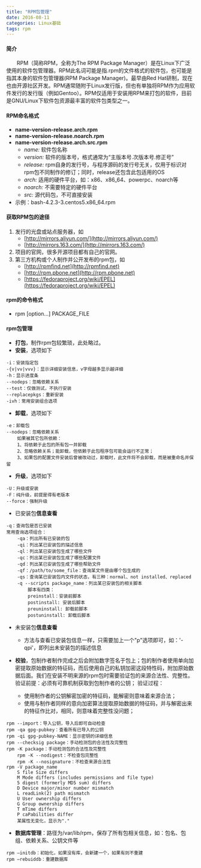 ```yaml
---
title: "RPM包管理"
date: 2016-08-11
categories: Linux基础
tags: rpm
---
```

#### 简介
&emsp;&emsp;RPM（简称RPM，全称为The RPM Package Manager）是在Linux下广泛使用的软件包管理器。RPM此名词可能是指.rpm的文件格式的软件包，也可能是指其本身的软件包管理器(RPM Package Manager)。最早由Red Hat研制，现在也由开源社区开发。RPM通常随附于Linux发行版，但也有单独将RPM作为应用软件发行的发行版（例如Gentoo）。RPM仅适用于安装用RPM来打包的软件，目前是GNU/Linux下软件包资源最丰富的软件包类型之一。
#### RPM命名格式
-  **name-version-release.arch.rpm**
-  **name-version-release.noarch.rpm**
-  **name-version-release.arch.src.rpm**
	- *name:* 软件包名称
	- *version:* 软件的版本号，格式通常为“主版本号.次版本号.修正号”
	- *release:* rpm自身的发行号，与程序源码的发行号无关，仅用于标识对rpm包不同制作的修订；同时，release还包含此包适用的OS
	- *arch:* 适用的硬件平台，如：x86、x86_64、powerpc、noarch等
	- *noarch:* 不需要特定的硬件平台
	- *src:* 源代码包，不可直接安装
- 示例：bash-4.2.3-3.centos5.x86_64.rpm

#### 获取RPM包的途径
1. 发行的光盘或站点服务器，如
	- [http://mirrors.aliyun.com/](http://mirrors.aliyun.com/)
	- [http://mirrors.163.com/](http://mirrors.163.com/)
2. 项目的官网，很多开源项目都有自己的官网。
3. 第三方机构或个人制作并公开发布的rpm包，如
	- [http://rpmfind.net](http://rpmfind.net)
	- [http://rpm.pbone.net](http://rpm.pbone.net)
	- [https://fedoraproject.org/wiki/EPEL](https://fedoraproject.org/wiki/EPEL)

#### rpm的命令格式
- rpm [option…] PACKAGE_FILE

#### rpm包管理
- **打包**，制作rpm包较繁琐，此处略过。
- **安装**，选项如下
```
-i：安装指定包
-{v|vv|vvv}：显示详细安装信息，v字母越多显示越详细
-h：显示进度条
--nodeps：忽略依赖关系
--test：仅做测试，不执行安装
--replacepkgs：重新安装
-ivh：常用安装组合选项
```
- **卸载**，选项如下
```
-e：卸载包
--nodeps：忽略依赖关系
    如果被其它包所依赖：
    1、将依赖于此包的所有包一并卸载
    2、忽略依赖关系；能卸载，但依赖于此包程序包可能会运行不正常；
    3、如果包的配置文件安装后曾被改动过，卸载时，此文件将不会卸载，而是被重命名并保留
```

- **升级**，选项如下
```
-U：升级或安装
-F：纯升级，前提是得有老版本
--force：强制升级
```
- 已安装包**信息查看**
```
-q：查询包是否已安装
常用查询选项组合：
	-qa：列出所有已安装的包
	-qi：列出某已安装包的描述信息
	-ql：列出某已安装包生成了哪些文件
	-qc：列出某已安装包生成了哪些配置文件
	-qd：列出某已安装包生成了哪些帮助文件
	-qf：/path/to/some_file：查询某文件是由哪个包生成的
	-qs：查询某已安装包内文件的状态，有三种：normal、not installed、replaced
	-q --scripts package_name：列出某已安装包的相关脚本
		脚本有四类：
		preinstall：安装前脚本
		postinstall: 安装后脚本
		preuninstall: 卸载前脚本
		postuninstall: 卸载后脚本
```
- 未安装包**信息查看**
	- 方法与查看已安装包信息一样，只需要加上一个"p"选项即可，如：'-qpi'，即列出未安装包的描述信息

- **校验**，包制作者制作完成之后会附加数字签名于包上；包的制作者使用单向加密提取原始数据的特征码，而后使用自己的私钥加密这段特性码，附加原始数据后面。我们在安装不明来源的rpm包时需要验证包的来源合法性、完整性。
验证前提：必须有可靠机制获取到包制作者的公钥；
验证过程：
	- 使用制作者的公钥解密加密的特征码，能解密则意味着来源合法；
	- 使用与制作者同样的意向加密算法提取原始数据的特征码，并与解密出来的特征作比对，相同，则意味着完整性没问题；
```
rpm --import：导入公钥，导入后即可自动检查
rpm -qa gpg-pubkey：查看所有已导入的公钥
rpm -qi gpg-pubkey-NAME：显示密钥的详细信息
rpm --checksig package：手动检测包的合法性及完整性
rpm -K package：手动检测包的合法性及完整性
    rpm -K --nodigest：不检查包完整性
    rpm -K --nosignature：不检查来源合法性
rpm -V package_name
    S file Size differs
    M Mode differs (includes permissions and file type)
    5 digest (formerly MD5 sum) differs
    D Device major/minor number mismatch
    L readLink(2) path mismatch
    U User ownership differs
    G Group ownership differs
    T mTime differs
    P caPabilities differ
    某属性无变化，显示为"."
```

- **数据库管理**：路径为/var/lib/rpm，保存了所有包相关信息，如：包名、包组、依赖关系、公钥文件等
```
rpm –initdb：初始化，如果没有库，会新建一个，如果有则不重建
rpm –rebuiddb：重建数据库
```
